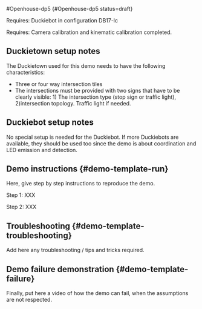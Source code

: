 #Openhouse-dp5 {#Openhouse-dp5 status=draft}  


<div class='requirements' markdown="1">

Requires: Duckiebot in configuration DB17-lc

Requires: Camera calibration and kinematic calibration completed.

</div>


## Duckietown setup notes 

The Duckietown used for this demo needs to have the following characteristics: 

* Three or four way intersection tiles
* The intersections must be provided with two signs that have to be clearly visible: 1) The intersection type (stop sign or traffic light), 2)intersection topology. Traffic light if needed.


## Duckiebot setup notes 

No special setup is needed for the Duckiebot. If more Duckiebots are available, they should be used too since the demo is about coordination and LED emission and detection.


## Demo instructions {#demo-template-run}

Here, give step by step instructions to reproduce the demo.

Step 1: XXX

Step 2: XXX


## Troubleshooting {#demo-template-troubleshooting}

Add here any troubleshooting / tips and tricks required.

## Demo failure demonstration {#demo-template-failure}

Finally, put here a video of how the demo can fail, when the assumptions are not respected.
